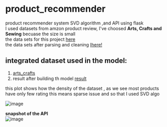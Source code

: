 # product_recommender
product recommender system SVD algorithm ,and API using flask<br>
I used datasets from amzon product review, I've choosed **Arts, Crafts and Sewing** becuase the size is small<br>
the data sets for this project [here](https://nijianmo.github.io/amazon/index.html)<br>
the data sets after parsing and cleaning [اhere!](https://drive.google.com/drive/folders/1YXt1mw1pKU6XpZCtg7S5CjsNlipne7wc?usp=sharing)<br>

## integrated dataset used in the model: 
1. [arts_crafts](https://drive.google.com/file/d/1T_dQuz49ftOOUu4Xv-oZkjrWhsyWlHkS/view?usp=sharing)
2. result after building th model [result](https://drive.google.com/file/d/12R6tU19U0AWnfASj3675JW_xiJnnRx8z/view?usp=sharing)

this plot shows how the density of the dataset , as we see most products have only few rating this means sparse issue and so that I used SVD algo<br>

![image](https://user-images.githubusercontent.com/43261845/118348903-957c6980-b54d-11eb-82c9-a24e1cc93eda.png)

**snapshot of the API**<br>
![image](https://user-images.githubusercontent.com/43261845/118349238-d4132380-b54f-11eb-8fc6-de31a60ee68c.png)

